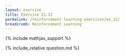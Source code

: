 ```yaml
---
layout: exercise
title: Exercise 21.12
permalink: /reinforcement-learning-exercises/ex_12/
breadcrumb: Reinforcement Learning
---
```


{% include mathjax_support %}

<div><i class="arrow-up loader" data-chapter="reinforcement-learning-exercises" data-exercise="ex_12" data-rating="0"></i></div>
{% include_relative question.md %}
